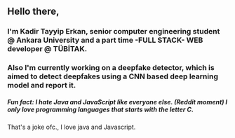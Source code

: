 ## Hello there,


### I'm Kadir Tayyip Erkan, senior computer engineering student @ Ankara University and a part time -FULL STACK- WEB developer @ TÜBİTAK. 

### Also I'm currently working on a deepfake detector, which is aimed to detect deepfakes using a CNN based deep learning model and report it. 
##### Fun fact: I hate Java and JavaScript like everyone else. (Reddit moment) I only love programming languages that starts with the letter C. 

That's a joke ofc., I love java and Javascript. 
